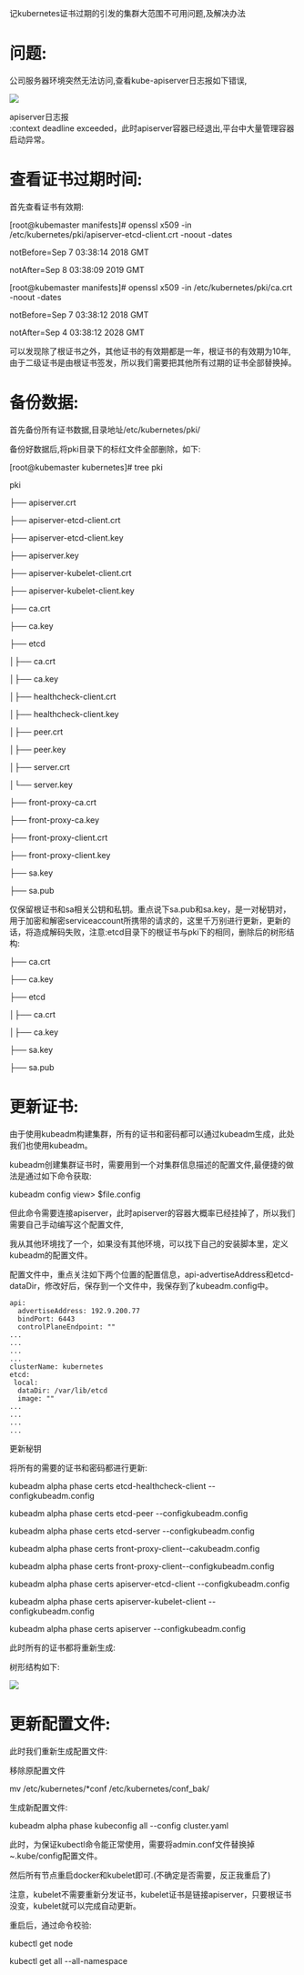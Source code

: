 记kubernetes证书过期的引发的集群大范围不可用问题,及解决办法

# **问题:**

公司服务器环境突然无法访问,查看kube-apiserver日志报如下错误,

![](file:///C:\Users\ASUS\AppData\Local\Temp\ksohtml28772\wps1.jpg)

apiserver日志报  
:context deadline exceeded，此时apiserver容器已经退出,平台中大量管理容器启动异常。

# **查看证书过期时间:**

首先查看证书有效期:

\[root@kubemaster manifests\]\# openssl x509 -in /etc/kubernetes/pki/apiserver-etcd-client.crt -noout -dates

notBefore=Sep  7 03:38:14 2018 GMT

notAfter=Sep  8 03:38:09 2019 GMT

\[root@kubemaster manifests\]\# openssl x509 -in /etc/kubernetes/pki/ca.crt -noout -dates

notBefore=Sep  7 03:38:12 2018 GMT

notAfter=Sep  4 03:38:12 2028 GMT

可以发现除了根证书之外，其他证书的有效期都是一年，根证书的有效期为10年,由于二级证书是由根证书签发，所以我们需要把其他所有过期的证书全部替换掉。

# **备份数据:**

首先备份所有证书数据,目录地址/etc/kubernetes/pki/

备份好数据后,将pki目录下的标红文件全部删除，如下:

\[root@kubemaster kubernetes\]\# tree pki

pki

├── apiserver.crt

├── apiserver-etcd-client.crt

├── apiserver-etcd-client.key

├── apiserver.key

├── apiserver-kubelet-client.crt

├── apiserver-kubelet-client.key

├── ca.crt

├── ca.key

├── etcd

│├── ca.crt

│├── ca.key

│├── healthcheck-client.crt

│├── healthcheck-client.key

│├── peer.crt

│├── peer.key

│├── server.crt

│└── server.key

├── front-proxy-ca.crt

├── front-proxy-ca.key

├── front-proxy-client.crt

├── front-proxy-client.key

├── sa.key

├── sa.pub

仅保留根证书和sa相关公钥和私钥。重点说下sa.pub和sa.key，是一对秘钥对，用于加密和解密serviceaccount所携带的请求的，这里千万别进行更新，更新的话，将造成解码失败，注意:etcd目录下的根证书与pki下的相同，删除后的树形结构:

├── ca.crt

├── ca.key

├── etcd

│├── ca.crt

│├── ca.key

├── sa.key

├── sa.pub

# **更新证书:**

由于使用kubeadm构建集群，所有的证书和密码都可以通过kubeadm生成，此处我们也使用kubeadm。

kubeadm创建集群证书时，需要用到一个对集群信息描述的配置文件,最便捷的做法是通过如下命令获取:

kubeadm config view&gt; $file.config

但此命令需要连接apiserver，此时apiserver的容器大概率已经挂掉了，所以我们需要自己手动编写这个配置文件,

我从其他环境找了一个，如果没有其他环境，可以找下自己的安装脚本里，定义kubeadm的配置文件。

配置文件中，重点关注如下两个位置的配置信息，api-advertiseAddress和etcd-dataDir，修改好后，保存到一个文件中，我保存到了kubeadm.config中。

```
api:
  advertiseAddress: 192.9.200.77
  bindPort: 6443
  controlPlaneEndpoint: ""
...
...
...
...
clusterName: kubernetes
etcd:
 local:
  dataDir: /var/lib/etcd
  image: ""
...
...
...
...
```



更新秘钥

将所有的需要的证书和密码都进行更新:

kubeadm alpha phase certs etcd-healthcheck-client --configkubeadm.config

kubeadm alpha phase certs etcd-peer --configkubeadm.config

kubeadm alpha phase certs etcd-server --configkubeadm.config

kubeadm alpha phase certs front-proxy-client--cakubeadm.config

kubeadm alpha phase certs front-proxy-client--configkubeadm.config

kubeadm alpha phase certs apiserver-etcd-client --configkubeadm.config

kubeadm alpha phase certs apiserver-kubelet-client --configkubeadm.config

kubeadm alpha phase certs apiserver --configkubeadm.config

此时所有的证书都将重新生成:

树形结构如下:

![](file:///C:\Users\ASUS\AppData\Local\Temp\ksohtml28772\wps2.jpg)

# **更新配置文件:**

此时我们重新生成配置文件:

移除原配置文件

mv /etc/kubernetes/\*conf /etc/kubernetes/conf\_bak/

生成新配置文件:

kubeadm alpha phase kubeconfig all --config cluster.yaml

此时，为保证kubectl命令能正常使用，需要将admin.conf文件替换掉~.kube/config配置文件。

然后所有节点重启docker和kubelet即可.\(不确定是否需要，反正我重启了\)

注意，kubelet不需要重新分发证书，kubelet证书是链接apiserver，只要根证书没变，kubelet就可以完成自动更新。

重启后，通过命令校验:

kubectl get node

kubectl get all --all-namespace

